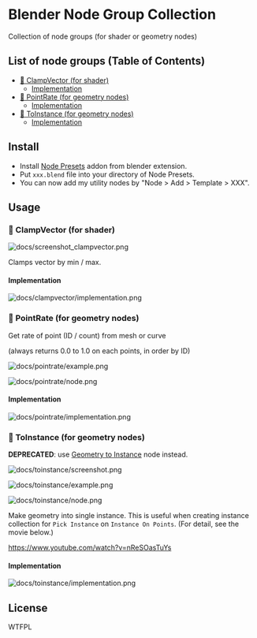 # Blender Node Group Collection

Collection of node groups (for shader or geometry nodes)

## List of node groups (Table of Contents)
- [:pushpin: ClampVector (for shader)](#pushpin-clampvector-for-shader)
  - [Implementation](#implementation)
- [:pushpin: PointRate (for geometry nodes)](#pushpin-pointrate-for-geometry-nodes)
  - [Implementation](#implementation-1)
- [:pushpin: ToInstance (for geometry nodes)](#pushpin-toinstance-for-geometry-nodes)
  - [Implementation](#implementation-2)

## Install

- Install [Node Presets](https://extensions.blender.org/add-ons/node-presets/) addon from blender extension.
- Put `xxx.blend` file into your directory of Node Presets.
- You can now add my utility nodes by "Node > Add > Template > XXX".

## Usage

### :pushpin: ClampVector (for shader)

![docs/screenshot_clampvector.png](docs/screenshot_clampvector.png)

Clamps vector by min / max.

#### Implementation

![docs/clampvector/implementation.png](docs/clampvector/implementation.png)

### :pushpin: PointRate (for geometry nodes)

Get rate of point (ID / count) from mesh or curve

(always returns 0.0 to 1.0 on each points, in order by ID)

![docs/pointrate/example.png](docs/pointrate/example.png)

![docs/pointrate/node.png](docs/pointrate/node.png)

#### Implementation

![docs/pointrate/implementation.png](docs/pointrate/implementation.png)

### :pushpin: ToInstance (for geometry nodes)

**DEPRECATED**: use [Geometry to Instance](https://docs.blender.org/manual/en/latest/modeling/geometry_nodes/geometry/geometry_to_instance.html) node instead.

![docs/toinstance/screenshot.png](docs/toinstance/screenshot.png)

![docs/toinstance/example.png](docs/toinstance/example.png)

![docs/toinstance/node.png](docs/toinstance/node.png)

Make geometry into single instance. This is useful when creating instance collection for `Pick Instance` on `Instance On Points`. (For detail, see the movie below.)

https://www.youtube.com/watch?v=nReSOasTuYs

#### Implementation

![docs/toinstance/implementation.png](docs/toinstance/implementation.png)

## License

WTFPL
